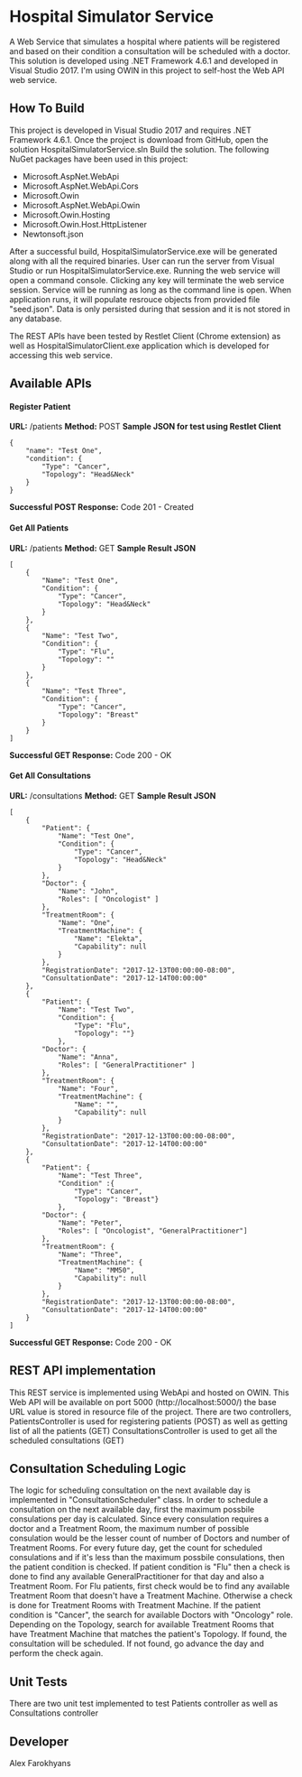 # Hospital Simulator Service #

A Web Service that simulates a hospital where patients will be registered and based on their condition a consultation will be scheduled with a doctor. This solution is developed using .NET Framework 4.6.1 and developed in Visual Studio 2017.
I'm using OWIN in this project to self-host the Web API web service. 


## How To Build ##

This project is developed in Visual Studio 2017 and requires .NET Framework 4.6.1. Once the project is download from GitHub, open the solution HospitalSimulatorService.sln
Build the solution. The following NuGet packages have been used in this project:
- Microsoft.AspNet.WebApi
- Microsoft.AspNet.WebApi.Cors
- Microsoft.Owin
- Microsoft.AspNet.WebApi.Owin
- Microsoft.Owin.Hosting
- Microsoft.Owin.Host.HttpListener
- Newtonsoft.json

After a successful build, HospitalSimulatorService.exe will be generated along with all the required binaries. User can run the server from Visual Studio or run HospitalSimulatorService.exe. Running the web service will open a command console. Clicking any key will terminate the web service session. Service will be running as long as the command line is open.
When application runs, it will populate resrouce objects from provided file "seed.json". Data is only persisted during that session and it is not stored in any database.

The REST APIs have been tested by Restlet Client (Chrome extension) as well as HospitalSimulatorClient.exe application which is developed for accessing this web service. 


## Available APIs ##

#### Register Patient ####

**URL:** /patients
**Method:** POST
**Sample JSON for test using Restlet Client**
```
{
	"name": "Test One",
	"condition": {
		"Type": "Cancer",
		"Topology": "Head&Neck"
	}
}
```
**Successful POST Response:** Code 201 - Created

#### Get All Patients ####

**URL:** /patients
**Method:** GET
**Sample Result JSON**
```
[
	{
		"Name": "Test One",
		"Condition": {
			"Type": "Cancer",
			"Topology": "Head&Neck"
		}
	},
	{
		"Name": "Test Two",
		"Condition": {
			"Type": "Flu",
			"Topology": ""
		}
	},
	{
		"Name": "Test Three",
		"Condition": {
			"Type": "Cancer",
			"Topology": "Breast"
		}
	}
]
```
**Successful GET Response:** Code 200 - OK

#### Get All Consultations ####

**URL:** /consultations
**Method:** GET
**Sample Result JSON**
```
[
	{
		"Patient": {
			"Name": "Test One",
			"Condition": {
				"Type": "Cancer",
				"Topology": "Head&Neck"
			}
		},
		"Doctor": {
			"Name": "John",
			"Roles": [ "Oncologist" ]
		},
		"TreatmentRoom": {
			"Name": "One",
			"TreatmentMachine": {
				"Name": "Elekta",
				"Capability": null
			}
		},
		"RegistrationDate": "2017-12-13T00:00:00-08:00",
		"ConsultationDate": "2017-12-14T00:00:00"
	},
	{
		"Patient": {
			"Name": "Test Two",
			"Condition": {
				"Type": "Flu",
				"Topology": ""}
			},
		"Doctor": {
			"Name": "Anna",
			"Roles": [ "GeneralPractitioner" ]
		},
		"TreatmentRoom": {
			"Name": "Four",
			"TreatmentMachine": {
				"Name": "",
				"Capability": null
			}
		},
		"RegistrationDate": "2017-12-13T00:00:00-08:00",
		"ConsultationDate": "2017-12-14T00:00:00"
	},
	{
		"Patient": {
			"Name": "Test Three",
			"Condition" :{
				"Type": "Cancer",
				"Topology": "Breast"}
			},
		"Doctor": {
			"Name": "Peter",
			"Roles": [ "Oncologist", "GeneralPractitioner"]
		},
		"TreatmentRoom": {
			"Name": "Three",
			"TreatmentMachine": {
				"Name": "MM50",
				"Capability": null
			}
		},
		"RegistrationDate": "2017-12-13T00:00:00-08:00",
		"ConsultationDate": "2017-12-14T00:00:00"
	}
]
```

**Successful GET Response:** Code 200 - OK

## REST API implementation ##

This REST service is implemented using WebApi and hosted on OWIN. This Web API will be available on port 5000 (http://localhost:5000/)
the base URL value is stored in resource file of the project.
There are two controllers, PatientsController is used for registering patients (POST) as well as getting list of all the patients (GET)
ConsultationsController is used to get all the scheduled consultations (GET)


## Consultation Scheduling Logic ##

The logic for scheduling consultation on the next available day is implemented in "ConsultationScheduler" class.
In order to schedule a consultation on the next available day, first the maximum possbile consulations per day is calculated. Since every consulation requires a doctor and a Treatment Room, the maximum number of possible consulation would be the lesser count of number of Doctors and number of Treatment Rooms.
For every future day, get the count for scheduled consulations and if it's less than the maximum possbile consulations, then the patient condition is checked. If patient condition is "Flu" then a check is done to find any available GeneralPractitioner for that day and also a Treatment Room. For Flu patients, first check would be to find any available Treatment Room that doesn't have a Treatment Machine. Otherwise a check is done for Treatment Rooms with Treatment Machine.
If the patient condition is "Cancer", the search for available Doctors with "Oncology" role. Depending on the Topology, search for available Treatment Rooms that have Treatment Machine that matches the patient's Topology.
If found, the consultation will be scheduled. If not found, go advance the day and perform the check again.


## Unit Tests ##

There are two unit test implemented to test Patients controller as well as Consultations controller


## Developer ##

Alex Farokhyans
